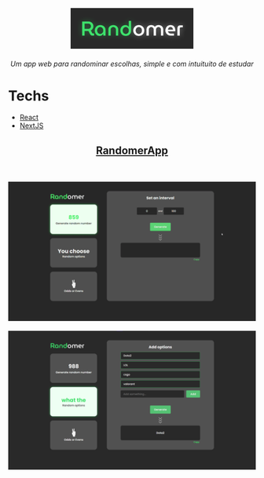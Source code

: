 <div align="center">
<img src="./assets/randomer-title.png" width="250">
<h6>Um app web para randominar escolhas, simple e com intuituito de estudar</h6>
</div>

# Techs
* [React](https://reactjs.org/)
* [NextJS](https://nextjs.org/)


<div align="center">
  <h2><a href="https://randomer.vercel.app/">RandomerApp</a></h2>
</div>
<br/>
<br/>
<div align="center">
<img src="./assets/randomer.gif">
</div>
<br/>
<div align="center">
<img src="./assets/randomer-img.png">
</div>
